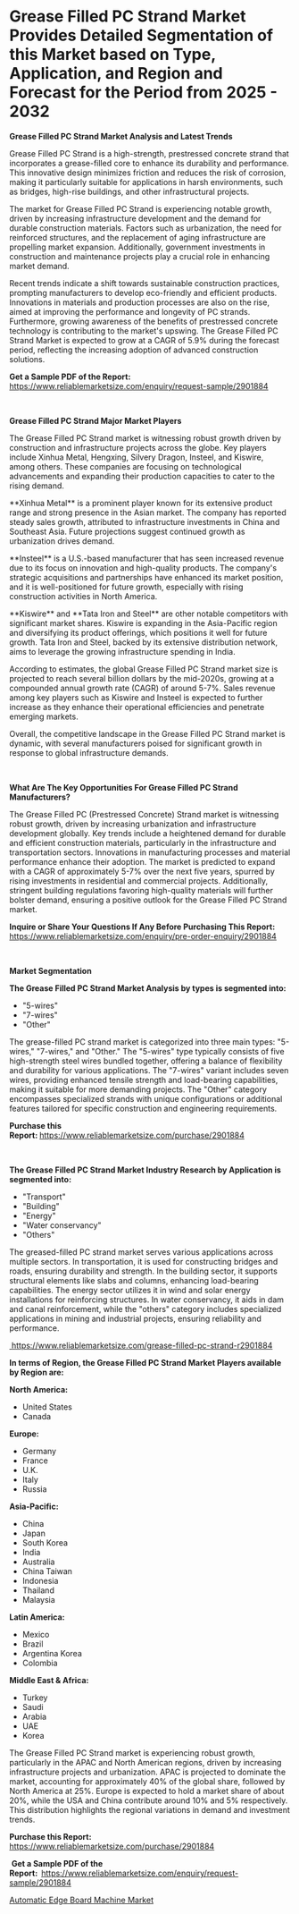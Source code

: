 <p><h1>Grease Filled PC Strand Market Provides Detailed Segmentation of this Market based on Type, Application, and Region and Forecast for the Period from 2025 - 2032</h1></p><p><strong>Grease Filled PC Strand Market Analysis and Latest Trends</strong></p>
<p><p>Grease Filled PC Strand is a high-strength, prestressed concrete strand that incorporates a grease-filled core to enhance its durability and performance. This innovative design minimizes friction and reduces the risk of corrosion, making it particularly suitable for applications in harsh environments, such as bridges, high-rise buildings, and other infrastructural projects. </p><p>The market for Grease Filled PC Strand is experiencing notable growth, driven by increasing infrastructure development and the demand for durable construction materials. Factors such as urbanization, the need for reinforced structures, and the replacement of aging infrastructure are propelling market expansion. Additionally, government investments in construction and maintenance projects play a crucial role in enhancing market demand.</p><p>Recent trends indicate a shift towards sustainable construction practices, prompting manufacturers to develop eco-friendly and efficient products. Innovations in materials and production processes are also on the rise, aimed at improving the performance and longevity of PC strands. Furthermore, growing awareness of the benefits of prestressed concrete technology is contributing to the market's upswing. The Grease Filled PC Strand Market is expected to grow at a CAGR of 5.9% during the forecast period, reflecting the increasing adoption of advanced construction solutions.</p></p>
<p><strong>Get a Sample PDF of the Report:&nbsp;</strong> <a href="https://www.reliablemarketsize.com/enquiry/request-sample/2901884?utm_campaign=2626&utm_medium=2&utm_source=Github&utm_content=ia&utm_term=16032025&utm_id=grease-filled-pc-strand">https://www.reliablemarketsize.com/enquiry/request-sample/2901884</a></p>
<p>&nbsp;</p>
<p><strong>Grease Filled PC Strand Major Market Players</strong></p>
<p><p>The Grease Filled PC Strand market is witnessing robust growth driven by construction and infrastructure projects across the globe. Key players include Xinhua Metal, Hengxing, Silvery Dragon, Insteel, and Kiswire, among others. These companies are focusing on technological advancements and expanding their production capacities to cater to the rising demand.</p><p>**Xinhua Metal** is a prominent player known for its extensive product range and strong presence in the Asian market. The company has reported steady sales growth, attributed to infrastructure investments in China and Southeast Asia. Future projections suggest continued growth as urbanization drives demand.</p><p>**Insteel** is a U.S.-based manufacturer that has seen increased revenue due to its focus on innovation and high-quality products. The company's strategic acquisitions and partnerships have enhanced its market position, and it is well-positioned for future growth, especially with rising construction activities in North America.</p><p>**Kiswire** and **Tata Iron and Steel** are other notable competitors with significant market shares. Kiswire is expanding in the Asia-Pacific region and diversifying its product offerings, which positions it well for future growth. Tata Iron and Steel, backed by its extensive distribution network, aims to leverage the growing infrastructure spending in India.</p><p>According to estimates, the global Grease Filled PC Strand market size is projected to reach several billion dollars by the mid-2020s, growing at a compounded annual growth rate (CAGR) of around 5-7%. Sales revenue among key players such as Kiswire and Insteel is expected to further increase as they enhance their operational efficiencies and penetrate emerging markets.</p><p>Overall, the competitive landscape in the Grease Filled PC Strand market is dynamic, with several manufacturers poised for significant growth in response to global infrastructure demands.</p></p>
<p>&nbsp;</p>
<p><strong>What Are The Key Opportunities For Grease Filled PC Strand Manufacturers?</strong></p>
<p><p>The Grease Filled PC (Prestressed Concrete) Strand market is witnessing robust growth, driven by increasing urbanization and infrastructure development globally. Key trends include a heightened demand for durable and efficient construction materials, particularly in the infrastructure and transportation sectors. Innovations in manufacturing processes and material performance enhance their adoption. The market is predicted to expand with a CAGR of approximately 5-7% over the next five years, spurred by rising investments in residential and commercial projects. Additionally, stringent building regulations favoring high-quality materials will further bolster demand, ensuring a positive outlook for the Grease Filled PC Strand market.</p></p>
<p><strong>Inquire or Share Your Questions If Any Before Purchasing This Report:</strong> <a href="https://www.reliablemarketsize.com/enquiry/pre-order-enquiry/2901884?utm_campaign=2626&utm_medium=2&utm_source=Github&utm_content=ia&utm_term=16032025&utm_id=grease-filled-pc-strand">https://www.reliablemarketsize.com/enquiry/pre-order-enquiry/2901884</a></p>
<p>&nbsp;</p>
<p><strong>Market Segmentation</strong></p>
<p><strong>The Grease Filled PC Strand Market Analysis by types is segmented into:</strong></p>
<p><ul><li>"5-wires"</li><li>"7-wires"</li><li>"Other"</li></ul></p>
<p><p>The grease-filled PC strand market is categorized into three main types: "5-wires," "7-wires," and "Other." The "5-wires" type typically consists of five high-strength steel wires bundled together, offering a balance of flexibility and durability for various applications. The "7-wires" variant includes seven wires, providing enhanced tensile strength and load-bearing capabilities, making it suitable for more demanding projects. The "Other" category encompasses specialized strands with unique configurations or additional features tailored for specific construction and engineering requirements.</p></p>
<p><strong>Purchase this Report:&nbsp;</strong><a href="https://www.reliablemarketsize.com/purchase/2901884?utm_campaign=2626&utm_medium=2&utm_source=Github&utm_content=ia&utm_term=16032025&utm_id=grease-filled-pc-strand">https://www.reliablemarketsize.com/purchase/2901884</a></p>
<p>&nbsp;</p>
<p><strong>The Grease Filled PC Strand Market Industry Research by Application is segmented into:</strong></p>
<p><ul><li>"Transport"</li><li>"Building"</li><li>"Energy"</li><li>"Water conservancy"</li><li>"Others"</li></ul></p>
<p><p>The greased-filled PC strand market serves various applications across multiple sectors. In transportation, it is used for constructing bridges and roads, ensuring durability and strength. In the building sector, it supports structural elements like slabs and columns, enhancing load-bearing capabilities. The energy sector utilizes it in wind and solar energy installations for reinforcing structures. In water conservancy, it aids in dam and canal reinforcement, while the "others" category includes specialized applications in mining and industrial projects, ensuring reliability and performance.</p></p>
<p><a href="https://www.reliablemarketsize.com/grease-filled-pc-strand-r2901884?utm_campaign=2626&utm_medium=2&utm_source=Github&utm_content=ia&utm_term=16032025&utm_id=grease-filled-pc-strand">&nbsp;https://www.reliablemarketsize.com/grease-filled-pc-strand-r2901884</a></p>
<p><strong>In terms of Region, the Grease Filled PC Strand Market Players available by Region are:</strong></p>
<p>
    <p> <strong> North America: </strong>
        <ul>
            <li>United States</li>
            <li>Canada</li>
        </ul>
        </p> 
    <p> <strong> Europe: </strong>
        <ul>
            <li>Germany</li>
            <li>France</li>
            <li>U.K.</li>
            <li>Italy</li>
            <li>Russia</li>
        </ul>
        </p> 
    <p> <strong> Asia-Pacific: </strong>
        <ul>
            <li>China</li>
            <li>Japan</li>
            <li>South Korea</li>
            <li>India</li>
            <li>Australia</li>
            <li>China Taiwan</li>
            <li>Indonesia</li>
            <li>Thailand</li>
            <li>Malaysia</li>
        </ul>
        </p> 
    <p> <strong> Latin America: </strong>
        <ul>
            <li>Mexico</li>
            <li>Brazil</li>
            <li>Argentina Korea</li>
            <li>Colombia</li>
        </ul>
        </p> 
    <p> <strong> Middle East & Africa: </strong>
        <ul>
            <li>Turkey</li>
            <li>Saudi</li>
            <li>Arabia</li>
            <li>UAE</li>
            <li>Korea</li>
        </ul>
    </p>
    </p>
<p><p>The Grease Filled PC Strand market is experiencing robust growth, particularly in the APAC and North American regions, driven by increasing infrastructure projects and urbanization. APAC is projected to dominate the market, accounting for approximately 40% of the global share, followed by North America at 25%. Europe is expected to hold a market share of about 20%, while the USA and China contribute around 10% and 5% respectively. This distribution highlights the regional variations in demand and investment trends.</p></p>
<p><strong>Purchase this Report: </strong><a href="https://www.reliablemarketsize.com/purchase/2901884?utm_campaign=2626&utm_medium=2&utm_source=Github&utm_content=ia&utm_term=16032025&utm_id=grease-filled-pc-strand">https://www.reliablemarketsize.com/purchase/2901884</a></p>
<p>&nbsp;<strong>Get a Sample PDF of the Report:&nbsp;&nbsp;</strong><a href="https://www.reliablemarketsize.com/enquiry/request-sample/2901884?utm_campaign=2626&utm_medium=2&utm_source=Github&utm_content=ia&utm_term=16032025&utm_id=grease-filled-pc-strand">https://www.reliablemarketsize.com/enquiry/request-sample/2901884</a></p>
<p><strong></strong></p>
<p><p><a href="https://github.com/ccreola81/Market-Research-Report-List-1/blob/main/automatic-edge-board-machine-market.md?utm_campaign=2626&utm_medium=2&utm_source=Github&utm_content=ia&utm_term=16032025&utm_id=grease-filled-pc-strand">Automatic Edge Board Machine Market</a></p></p>